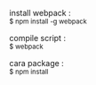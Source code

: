 install webpack : <br>
<small>$ npm install -g webpack</small>

compile script : <br>
<small>$ webpack</small>

cara package : <br>
<small>$ npm install </small>
